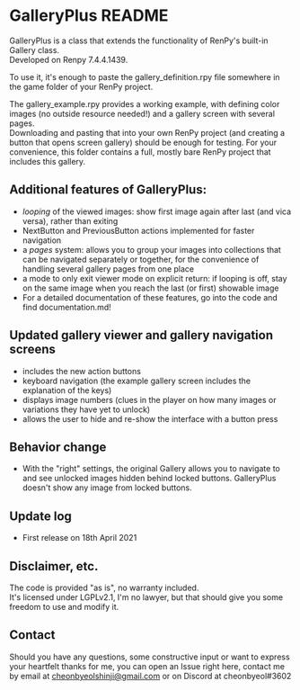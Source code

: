 # GalleryPlus README

GalleryPlus is a class that extends the functionality of RenPy's built-in Gallery class.  
Developed on Renpy 7.4.4.1439.

To use it, it's enough to paste the gallery_definition.rpy file somewhere in the game folder of your RenPy project.

The gallery_example.rpy provides a working example, with defining color images (no outside resource needed!) and a gallery screen with several pages.  
Downloading and pasting that into your own RenPy project (and creating a button that opens screen gallery) should be enough for testing. For your convenience, this folder contains a full, mostly bare RenPy project that includes this gallery. 

## Additional features of GalleryPlus:
* *looping* of the viewed images: show first image again after last (and vica versa), rather than exiting
* NextButton and PreviousButton actions implemented for faster navigation
* a *pages* system: allows you to group your images into collections that can be navigated separately or together, for the convenience of handling several gallery pages from one place
* a mode to only exit viewer mode on explicit return: if looping is off, stay on the same image when you reach the last (or first) showable image
* For a detailed documentation of these features, go into the code and find documentation.md!

## Updated gallery viewer and gallery navigation screens
* includes the new action buttons
* keyboard navigation (the example gallery screen includes the explanation of the keys)
* displays image numbers (clues in the player on how many images or variations they have yet to unlock)
* allows the user to hide and re-show the interface with a button press

## Behavior change
* With the "right" settings, the original Gallery allows you to navigate to and see unlocked images hidden behind locked buttons. GalleryPlus doesn't show any image from locked buttons.

## Update log
* First release on 18th April 2021

## Disclaimer, etc.
The code is provided "as is", no warranty included.  
It's licensed under LGPLv2.1, I'm no lawyer, but that should give you some freedom to use and modify it.

## Contact
Should you have any questions, some constructive input or want to express your heartfelt thanks for me, you can open an Issue right here, contact me by email at cheonbyeolshinji@gmail.com or on Discord at cheonbyeol#3602
